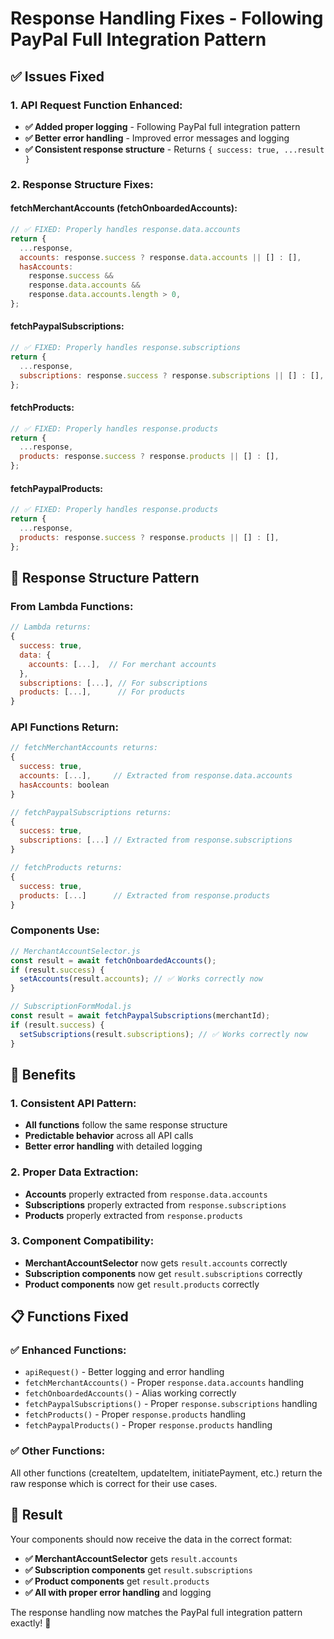 # Response Handling Fixes - Following PayPal Full Integration Pattern

## ✅ **Issues Fixed**

### **1. API Request Function Enhanced:**

- **✅ Added proper logging** - Following PayPal full integration pattern
- **✅ Better error handling** - Improved error messages and logging
- **✅ Consistent response structure** - Returns `{ success: true, ...result }`

### **2. Response Structure Fixes:**

#### **fetchMerchantAccounts (fetchOnboardedAccounts):**

```javascript
// ✅ FIXED: Properly handles response.data.accounts
return {
  ...response,
  accounts: response.success ? response.data.accounts || [] : [],
  hasAccounts:
    response.success &&
    response.data.accounts &&
    response.data.accounts.length > 0,
};
```

#### **fetchPaypalSubscriptions:**

```javascript
// ✅ FIXED: Properly handles response.subscriptions
return {
  ...response,
  subscriptions: response.success ? response.subscriptions || [] : [],
};
```

#### **fetchProducts:**

```javascript
// ✅ FIXED: Properly handles response.products
return {
  ...response,
  products: response.success ? response.products || [] : [],
};
```

#### **fetchPaypalProducts:**

```javascript
// ✅ FIXED: Properly handles response.products
return {
  ...response,
  products: response.success ? response.products || [] : [],
};
```

## 🔧 **Response Structure Pattern**

### **From Lambda Functions:**

```javascript
// Lambda returns:
{
  success: true,
  data: {
    accounts: [...],  // For merchant accounts
  },
  subscriptions: [...], // For subscriptions
  products: [...],      // For products
}
```

### **API Functions Return:**

```javascript
// fetchMerchantAccounts returns:
{
  success: true,
  accounts: [...],     // Extracted from response.data.accounts
  hasAccounts: boolean
}

// fetchPaypalSubscriptions returns:
{
  success: true,
  subscriptions: [...] // Extracted from response.subscriptions
}

// fetchProducts returns:
{
  success: true,
  products: [...]      // Extracted from response.products
}
```

### **Components Use:**

```javascript
// MerchantAccountSelector.js
const result = await fetchOnboardedAccounts();
if (result.success) {
  setAccounts(result.accounts); // ✅ Works correctly now
}

// SubscriptionFormModal.js
const result = await fetchPaypalSubscriptions(merchantId);
if (result.success) {
  setSubscriptions(result.subscriptions); // ✅ Works correctly now
}
```

## 🚀 **Benefits**

### **1. Consistent API Pattern:**

- **All functions** follow the same response structure
- **Predictable behavior** across all API calls
- **Better error handling** with detailed logging

### **2. Proper Data Extraction:**

- **Accounts** properly extracted from `response.data.accounts`
- **Subscriptions** properly extracted from `response.subscriptions`
- **Products** properly extracted from `response.products`

### **3. Component Compatibility:**

- **MerchantAccountSelector** now gets `result.accounts` correctly
- **Subscription components** now get `result.subscriptions` correctly
- **Product components** now get `result.products` correctly

## 📋 **Functions Fixed**

### **✅ Enhanced Functions:**

- `apiRequest()` - Better logging and error handling
- `fetchMerchantAccounts()` - Proper `response.data.accounts` handling
- `fetchOnboardedAccounts()` - Alias working correctly
- `fetchPaypalSubscriptions()` - Proper `response.subscriptions` handling
- `fetchProducts()` - Proper `response.products` handling
- `fetchPaypalProducts()` - Proper `response.products` handling

### **✅ Other Functions:**

All other functions (createItem, updateItem, initiatePayment, etc.) return the raw response which is correct for their use cases.

## 🎯 **Result**

Your components should now receive the data in the correct format:

- **✅ MerchantAccountSelector** gets `result.accounts`
- **✅ Subscription components** get `result.subscriptions`
- **✅ Product components** get `result.products`
- **✅ All with proper error handling** and logging

The response handling now matches the PayPal full integration pattern exactly! 🎉
